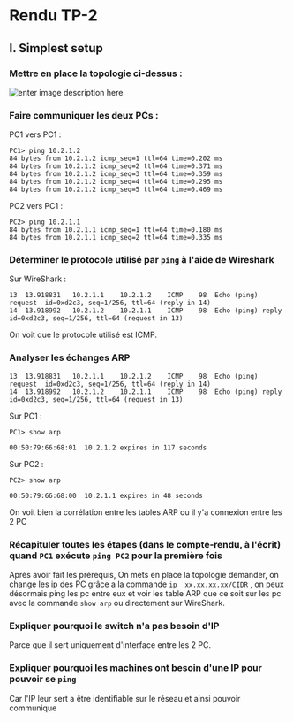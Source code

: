 # Rendu TP-2

## I. Simplest setup

### Mettre en place la topologie ci-dessus :

![enter image description here](https://i.imgur.com/g9r27S6.png)


### Faire communiquer les deux PCs :

PC1 vers PC1 :

    PC1> ping 10.2.1.2
    84 bytes from 10.2.1.2 icmp_seq=1 ttl=64 time=0.202 ms
    84 bytes from 10.2.1.2 icmp_seq=2 ttl=64 time=0.371 ms
    84 bytes from 10.2.1.2 icmp_seq=3 ttl=64 time=0.359 ms
    84 bytes from 10.2.1.2 icmp_seq=4 ttl=64 time=0.295 ms
    84 bytes from 10.2.1.2 icmp_seq=5 ttl=64 time=0.469 ms

PC2 vers PC1 :

    PC2> ping 10.2.1.1
    84 bytes from 10.2.1.1 icmp_seq=1 ttl=64 time=0.180 ms
    84 bytes from 10.2.1.1 icmp_seq=2 ttl=64 time=0.335 ms

### Déterminer le protocole utilisé par `ping` à l'aide de Wireshark
Sur WireShark : 

    13	13.918831	10.2.1.1	10.2.1.2	ICMP	98	Echo (ping) request  id=0xd2c3, seq=1/256, ttl=64 (reply in 14)
    14	13.918992	10.2.1.2	10.2.1.1	ICMP	98	Echo (ping) reply    id=0xd2c3, seq=1/256, ttl=64 (request in 13)

On voit que le protocole utilisé est ICMP.

### Analyser les échanges ARP

    13	13.918831	10.2.1.1	10.2.1.2	ICMP	98	Echo (ping) request  id=0xd2c3, seq=1/256, ttl=64 (reply in 14)
    14	13.918992	10.2.1.2	10.2.1.1	ICMP	98	Echo (ping) reply    id=0xd2c3, seq=1/256, ttl=64 (request in 13)

Sur PC1 : 

    PC1> show arp
    
    00:50:79:66:68:01  10.2.1.2 expires in 117 seconds

Sur PC2 : 

    PC2> show arp
    
    00:50:79:66:68:00  10.2.1.1 expires in 48 seconds


On voit bien la corrélation entre les tables ARP ou il y'a connexion entre les 2 PC


### Récapituler toutes les étapes (dans le compte-rendu, à l'écrit) quand `PC1` exécute `ping PC2` pour la première fois

Après avoir fait les prérequis,
On mets en place la topologie demander, on change les ip des PC grâce a la commande `ip  xx.xx.xx.xx/CIDR` , on peux désormais ping les pc entre eux et voir les table ARP que ce soit sur les pc avec la commande `show arp` ou directement sur WireShark.

### Expliquer pourquoi le switch n'a pas besoin d'IP

Parce que il sert uniquement d'interface entre les 2 PC.

### Expliquer pourquoi les machines ont besoin d'une IP pour pouvoir se `ping`

Car l'IP leur sert a être identifiable sur le réseau et ainsi pouvoir communique
<!--stackedit_data:
eyJoaXN0b3J5IjpbNTUyODc4Nzc4LC0xODgyODYzNTYyLDUwMD
EzMTcyOSwxNjc3MDc4NzI3XX0=
-->